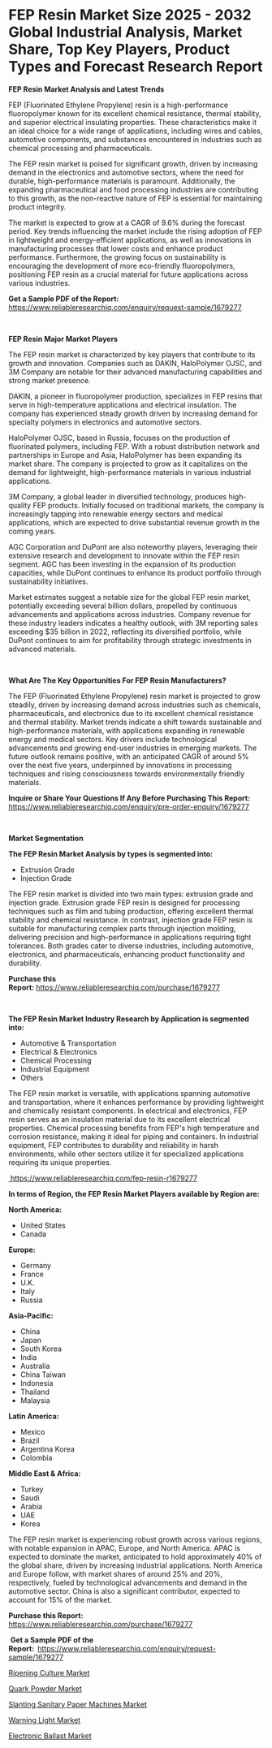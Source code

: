 <p><h1>FEP Resin Market Size 2025 - 2032 Global Industrial Analysis, Market Share, Top Key Players, Product Types and Forecast Research Report</h1></p><p><strong>FEP Resin Market Analysis and Latest Trends</strong></p>
<p><p>FEP (Fluorinated Ethylene Propylene) resin is a high-performance fluoropolymer known for its excellent chemical resistance, thermal stability, and superior electrical insulating properties. These characteristics make it an ideal choice for a wide range of applications, including wires and cables, automotive components, and substances encountered in industries such as chemical processing and pharmaceuticals.</p><p>The FEP resin market is poised for significant growth, driven by increasing demand in the electronics and automotive sectors, where the need for durable, high-performance materials is paramount. Additionally, the expanding pharmaceutical and food processing industries are contributing to this growth, as the non-reactive nature of FEP is essential for maintaining product integrity.</p><p>The market is expected to grow at a CAGR of 9.6% during the forecast period. Key trends influencing the market include the rising adoption of FEP in lightweight and energy-efficient applications, as well as innovations in manufacturing processes that lower costs and enhance product performance. Furthermore, the growing focus on sustainability is encouraging the development of more eco-friendly fluoropolymers, positioning FEP resin as a crucial material for future applications across various industries.</p></p>
<p><strong>Get a Sample PDF of the Report:&nbsp;</strong> <a href="https://www.reliableresearchiq.com/enquiry/request-sample/1679277?utm_campaign=1117&utm_medium=2&utm_source=Github&utm_content=ia&utm_term=24032025&utm_id=fep-resin">https://www.reliableresearchiq.com/enquiry/request-sample/1679277</a></p>
<p>&nbsp;</p>
<p><strong>FEP Resin Major Market Players</strong></p>
<p><p>The FEP resin market is characterized by key players that contribute to its growth and innovation. Companies such as DAKIN, HaloPolymer OJSC, and 3M Company are notable for their advanced manufacturing capabilities and strong market presence.</p><p>DAKIN, a pioneer in fluoropolymer production, specializes in FEP resins that serve in high-temperature applications and electrical insulation. The company has experienced steady growth driven by increasing demand for specialty polymers in electronics and automotive sectors. </p><p>HaloPolymer OJSC, based in Russia, focuses on the production of fluorinated polymers, including FEP. With a robust distribution network and partnerships in Europe and Asia, HaloPolymer has been expanding its market share. The company is projected to grow as it capitalizes on the demand for lightweight, high-performance materials in various industrial applications.</p><p>3M Company, a global leader in diversified technology, produces high-quality FEP products. Initially focused on traditional markets, the company is increasingly tapping into renewable energy sectors and medical applications, which are expected to drive substantial revenue growth in the coming years.</p><p>AGC Corporation and DuPont are also noteworthy players, leveraging their extensive research and development to innovate within the FEP resin segment. AGC has been investing in the expansion of its production capacities, while DuPont continues to enhance its product portfolio through sustainability initiatives. </p><p>Market estimates suggest a notable size for the global FEP resin market, potentially exceeding several billion dollars, propelled by continuous advancements and applications across industries. Company revenue for these industry leaders indicates a healthy outlook, with 3M reporting sales exceeding $35 billion in 2022, reflecting its diversified portfolio, while DuPont continues to aim for profitability through strategic investments in advanced materials.</p></p>
<p>&nbsp;</p>
<p><strong>What Are The Key Opportunities For FEP Resin Manufacturers?</strong></p>
<p><p>The FEP (Fluorinated Ethylene Propylene) resin market is projected to grow steadily, driven by increasing demand across industries such as chemicals, pharmaceuticals, and electronics due to its excellent chemical resistance and thermal stability. Market trends indicate a shift towards sustainable and high-performance materials, with applications expanding in renewable energy and medical sectors. Key drivers include technological advancements and growing end-user industries in emerging markets. The future outlook remains positive, with an anticipated CAGR of around 5% over the next five years, underpinned by innovations in processing techniques and rising consciousness towards environmentally friendly materials.</p></p>
<p><strong>Inquire or Share Your Questions If Any Before Purchasing This Report:</strong> <a href="https://www.reliableresearchiq.com/enquiry/pre-order-enquiry/1679277?utm_campaign=1117&utm_medium=2&utm_source=Github&utm_content=ia&utm_term=24032025&utm_id=fep-resin">https://www.reliableresearchiq.com/enquiry/pre-order-enquiry/1679277</a></p>
<p>&nbsp;</p>
<p><strong>Market Segmentation</strong></p>
<p><strong>The FEP Resin Market Analysis by types is segmented into:</strong></p>
<p><ul><li>Extrusion Grade</li><li>Injection Grade</li></ul></p>
<p><p>The FEP resin market is divided into two main types: extrusion grade and injection grade. Extrusion grade FEP resin is designed for processing techniques such as film and tubing production, offering excellent thermal stability and chemical resistance. In contrast, injection grade FEP resin is suitable for manufacturing complex parts through injection molding, delivering precision and high-performance in applications requiring tight tolerances. Both grades cater to diverse industries, including automotive, electronics, and pharmaceuticals, enhancing product functionality and durability.</p></p>
<p><strong>Purchase this Report:&nbsp;</strong><a href="https://www.reliableresearchiq.com/purchase/1679277?utm_campaign=1117&utm_medium=2&utm_source=Github&utm_content=ia&utm_term=24032025&utm_id=fep-resin">https://www.reliableresearchiq.com/purchase/1679277</a></p>
<p>&nbsp;</p>
<p><strong>The FEP Resin Market Industry Research by Application is segmented into:</strong></p>
<p><ul><li>Automotive & Transportation</li><li>Electrical & Electronics</li><li>Chemical Processing</li><li>Industrial Equipment</li><li>Others</li></ul></p>
<p><p>The FEP resin market is versatile, with applications spanning automotive and transportation, where it enhances performance by providing lightweight and chemically resistant components. In electrical and electronics, FEP resin serves as an insulation material due to its excellent electrical properties. Chemical processing benefits from FEP's high temperature and corrosion resistance, making it ideal for piping and containers. In industrial equipment, FEP contributes to durability and reliability in harsh environments, while other sectors utilize it for specialized applications requiring its unique properties.</p></p>
<p><a href="https://www.reliableresearchiq.com/fep-resin-r1679277?utm_campaign=1117&utm_medium=2&utm_source=Github&utm_content=ia&utm_term=24032025&utm_id=fep-resin">&nbsp;https://www.reliableresearchiq.com/fep-resin-r1679277</a></p>
<p><strong>In terms of Region, the FEP Resin Market Players available by Region are:</strong></p>
<p>
    <p> <strong> North America: </strong>
        <ul>
            <li>United States</li>
            <li>Canada</li>
        </ul>
        </p> 
    <p> <strong> Europe: </strong>
        <ul>
            <li>Germany</li>
            <li>France</li>
            <li>U.K.</li>
            <li>Italy</li>
            <li>Russia</li>
        </ul>
        </p> 
    <p> <strong> Asia-Pacific: </strong>
        <ul>
            <li>China</li>
            <li>Japan</li>
            <li>South Korea</li>
            <li>India</li>
            <li>Australia</li>
            <li>China Taiwan</li>
            <li>Indonesia</li>
            <li>Thailand</li>
            <li>Malaysia</li>
        </ul>
        </p> 
    <p> <strong> Latin America: </strong>
        <ul>
            <li>Mexico</li>
            <li>Brazil</li>
            <li>Argentina Korea</li>
            <li>Colombia</li>
        </ul>
        </p> 
    <p> <strong> Middle East & Africa: </strong>
        <ul>
            <li>Turkey</li>
            <li>Saudi</li>
            <li>Arabia</li>
            <li>UAE</li>
            <li>Korea</li>
        </ul>
    </p>
    </p>
<p><p>The FEP resin market is experiencing robust growth across various regions, with notable expansion in APAC, Europe, and North America. APAC is expected to dominate the market, anticipated to hold approximately 40% of the global share, driven by increasing industrial applications. North America and Europe follow, with market shares of around 25% and 20%, respectively, fueled by technological advancements and demand in the automotive sector. China is also a significant contributor, expected to account for 15% of the market.</p></p>
<p><strong>Purchase this Report: </strong><a href="https://www.reliableresearchiq.com/purchase/1679277?utm_campaign=1117&utm_medium=2&utm_source=Github&utm_content=ia&utm_term=24032025&utm_id=fep-resin">https://www.reliableresearchiq.com/purchase/1679277</a></p>
<p>&nbsp;<strong>Get a Sample PDF of the Report:&nbsp;&nbsp;</strong><a href="https://www.reliableresearchiq.com/enquiry/request-sample/1679277?utm_campaign=1117&utm_medium=2&utm_source=Github&utm_content=ia&utm_term=24032025&utm_id=fep-resin">https://www.reliableresearchiq.com/enquiry/request-sample/1679277</a></p>
<p><strong></strong></p>
<p><p><a href="https://github.com/ayondaylos/Market-Research-Report-List-1/blob/main/ripening-culture-market.md?utm_campaign=1117&utm_medium=2&utm_source=Github&utm_content=ia&utm_term=24032025&utm_id=fep-resin">Ripening Culture Market</a></p><p><a href="https://github.com/leoustolja/Market-Research-Report-List-1/blob/main/quark-powder-market.md?utm_campaign=1117&utm_medium=2&utm_source=Github&utm_content=ia&utm_term=24032025&utm_id=fep-resin">Quark Powder Market</a></p><p><a href="https://github.com/cayposshefin/Market-Research-Report-List-1/blob/main/slanting-sanitary-paper-machines-market.md?utm_campaign=1117&utm_medium=2&utm_source=Github&utm_content=ia&utm_term=24032025&utm_id=fep-resin">Slanting Sanitary Paper Machines Market</a></p><p><a href="https://github.com/madethkijori/Market-Research-Report-List-1/blob/main/warning-light-market.md?utm_campaign=1117&utm_medium=2&utm_source=Github&utm_content=ia&utm_term=24032025&utm_id=fep-resin">Warning Light Market</a></p><p><a href="https://github.com/kanetaerkid/Market-Research-Report-List-1/blob/main/electronic-ballast-market.md?utm_campaign=1117&utm_medium=2&utm_source=Github&utm_content=ia&utm_term=24032025&utm_id=fep-resin">Electronic Ballast Market</a></p></p>